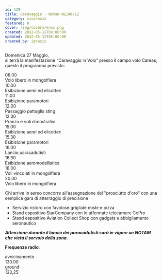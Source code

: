 ```yaml
---
id: 129
title: Caravaggio - Notam W1140/12
category: sicurezza
featured: 0
cover: /img/covers/enac.png
created: 2012-05-12T08:00:00
updated: 2012-05-12T08:00:00
created_by: ignazio
---
```


Domenica 27 Maggio,<br />si terrà la manifestazione "Caravaggio in Volo" presso il campo volo Careas, questo il programma previsto:

<div class="grid grid-cols-[auto,1fr] my-4">
    <div class="px-2 py-1 border-y border-orange-100">08.00</div>
    <div class="px-2 py-1 border-y border-orange-100">Volo libero in mongolfiera</div>
    <div class="px-2 py-1 border-b border-orange-100">10.00</div>
    <div class="px-2 py-1 border-b border-orange-100">Esibizione aerei ed elicotteri</div>
    <div class="px-2 py-1 border-b border-orange-100">11.00</div>
    <div class="px-2 py-1 border-b border-orange-100">Esibizione paramotori</div>
    <div class="px-2 py-1 border-b border-orange-100">12.00</div>
    <div class="px-2 py-1 border-b border-orange-100">Passaggio pattuglia sting</div>
    <div class="px-2 py-1 border-b border-orange-100">12.30</div>
    <div class="px-2 py-1 border-b border-orange-100">Pranzo e voli dimostrativi</div>
    <div class="px-2 py-1 border-b border-orange-100">15.00</div>
    <div class="px-2 py-1 border-b border-orange-100">Esibizione aerei ed elicotteri</div>
    <div class="px-2 py-1 border-b border-orange-100">15.30</div>
    <div class="px-2 py-1 border-b border-orange-100">Esibizione paramotori</div>
    <div class="px-2 py-1 border-b border-orange-100">16.00</div>
    <div class="px-2 py-1 border-b border-orange-100">Lancio paracadutisti</div>
    <div class="px-2 py-1 border-b border-orange-100">16.30</div>
    <div class="px-2 py-1 border-b border-orange-100">Esibizione aeromodellistica</div>
    <div class="px-2 py-1 border-b border-orange-100">18.00</div>
    <div class="px-2 py-1 border-b border-orange-100">Voli vincolati in mongolfiera</div>
    <div class="px-2 py-1 border-b border-orange-100">20.00</div>
    <div class="px-2 py-1 border-b border-orange-100">Volo libero in mongolfiera</div>
</div>

Chi arriva in aereo concorre all'assegnazione del "prosciutto d'oro" con una semplice gara di atterraggio di precisione

- Servizio ristoro con favolose grigliate miste e pizza
- Stand espositivo StarCompany con le affermate telecamere GoPro
- Stand espositivo Aviation Collect Shop con gadgets e abbigliamento aeronautico

<strong>_Attenzione durante il lancio dei paracadutisti sarà in vigore un NOTAM che vieta il sorvolo della zona._</strong>

**Frequenze radio**:

<div class="grid grid-cols-[auto,1fr]">
    <div class="px-2 py-1">avvicinamento</div>
    <div class="px-2 py-1"> 130.00</div>
    <div class="px-2 py-1">ground</div>
    <div class="px-2 py-1"> 130,25</div>
</div>

